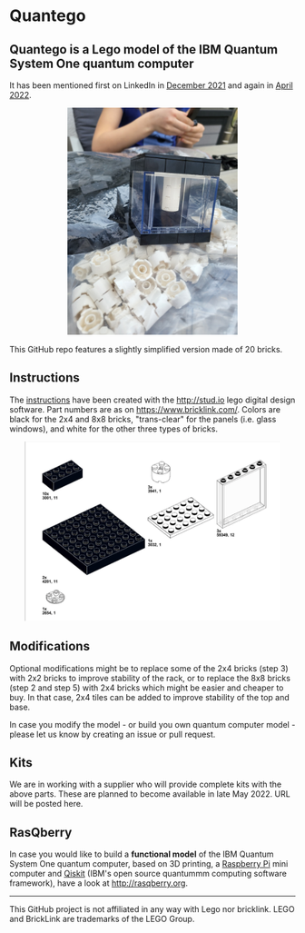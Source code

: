 # Quantego

## Quantego is a Lego model of the IBM Quantum System One quantum computer

It has been mentioned first on LinkedIn in [December 2021](https://www.linkedin.com/feed/update/urn:li:activity:6875070856679231488/) and again in [April 2022](https://www.linkedin.com/feed/update/urn:li:activity:6920362102687723520/).

<p align="center">
  <img src="1_20220414_121449.jpg" alt="Quantego" width="300"/>
</p>

This GitHub repo features a slightly simplified version made of 20 bricks.

## Instructions

The [instructions](lego-quantego-v04b.pdf) have been created with the http://stud.io lego digital design software. Part numbers are as on https://www.bricklink.com/. Colors are black for the 2x4 and 8x8 bricks, "trans-clear" for the panels (i.e. glass windows), and white for the other three types of bricks. 

<p align="center">
  <img src="lego-quantego-v04b-parts.png" alt="Quantego" width="450"/>
</p>

## Modifications

Optional modifications might be to replace some of the 2x4 bricks (step 3) with 2x2 bricks to improve stability of the rack, or to replace the 8x8 bricks (step 2 and step 5) with 2x4 bricks which might be easier and cheaper to buy. In that case, 2x4 tiles can be added to improve stability of the top and base.

In case you modify the model - or build you own quantum computer model - please let us know by creating an issue or pull request.

## Kits

We are in working with a supplier who will provide complete kits with the above parts. These are planned to become available in late May 2022. URL will be posted here.

## RasQberry

In case you would like to build a **functional model** of the IBM Quantum System One quantum computer, based on 3D printing, a [Raspberry Pi](https://www.raspberrypi.org) mini computer and [Qiskit](http://qiskit.org) (IBM's open source quantummm computing software framework), have a look at http://rasqberry.org.

---
This GitHub project is not affiliated in any way with Lego nor bricklink. 
LEGO and BrickLink are trademarks of the LEGO Group.

